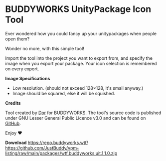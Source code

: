 # BUDDYWORKS UnityPackage Icon Tool

Ever wondered how you could fancy up your unitypackages when people open them?

Wonder no more, with this simple tool!

Import the tool into the project you want to export from, and specify the image when you export your package.
Your icon selection is remembered on every export.

**Image Specifications**
- Low resolution. (should not exceed 128×128, it's small anyway.)
- Image should be squared, else it will be squished.

**Credits**

Tool created by [Dor](https://store.dor.dev) for BUDDYWORKS.
The tool's source code is published under GNU Lesser General Public Licence v3.0 and can be found on [GitHub](https://github.com/JustBuddy/unitypackage-icon-tool).

Enjoy ❤️

**Download**
https://repo.buddyworks.wtf/
https://github.com/JustBuddy/vpm-listing/raw/main/packages/wtf.buddyworks.uit.1.1.0.zip
